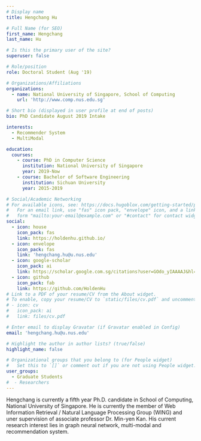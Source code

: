 ```yaml
---
# Display name
title: Hengchang Hu

# Full Name (for SEO)
first_name: Hengchang
last_name: Hu

# Is this the primary user of the site?
superuser: false

# Role/position
role: Doctoral Student (Aug '19)

# Organizations/Affiliations
organizations:
  - name: National University of Singapore, School of Computing
    url: 'http://www.comp.nus.edu.sg'

# Short bio (displayed in user profile at end of posts)
bio: PhD Candidate August 2019 Intake

interests:
  - Recommender System
  - MultiModal

education:
  courses:
    - course: PhD in Computer Science
      institution: National University of Singapore
      year: 2019-Now
    - course: Bachelor of Software Engineering
      institution: Sichuan University
      year: 2015-2019

# Social/Academic Networking
# For available icons, see: https://docs.hugoblox.com/getting-started/page-builder/#icons
#   For an email link, use "fas" icon pack, "envelope" icon, and a link in the
#   form "mailto:your-email@example.com" or "#contact" for contact widget.
social:
  - icon: house
    icon_pack: fas
    link: https://holdenhu.github.io/
  - icon: envelope
    icon_pack: fas
    link: 'hengchang.hu@u.nus.edu'
  - icon: google-scholar
    icon_pack: ai
    link: https://scholar.google.com.sg/citations?user=GOdo_yIAAAAJ&hl=zh-CN
  - icon: github
    icon_pack: fab
    link: https://github.com/HoldenHu
# Link to a PDF of your resume/CV from the About widget.
# To enable, copy your resume/CV to `static/files/cv.pdf` and uncomment the lines below.
# - icon: cv
#   icon_pack: ai
#   link: files/cv.pdf

# Enter email to display Gravatar (if Gravatar enabled in Config)
email: 'hengchang.hu@u.nus.edu'

# Highlight the author in author lists? (true/false)
highlight_name: false

# Organizational groups that you belong to (for People widget)
#   Set this to `[]` or comment out if you are not using People widget.
user_groups:
  - Graduate Students
#  - Researchers
---
```


Hengchang is currently a fifth year Ph.D. candidate in School of Computing, National University of Singapore.
He is currently the member of Web Information Retrieval / Natural Language Processing Group (WING) and uner supervision of associate professor Dr. Min-yen Kan. His current research interest lies in graph neural network, multi-modal and recommendation system.

